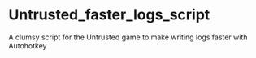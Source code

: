 # Untrusted_faster_logs_script
A clumsy script for the Untrusted game to make writing logs faster with Autohotkey
